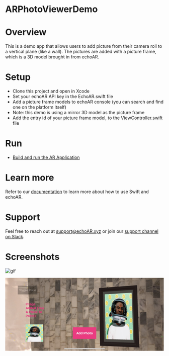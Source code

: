 # ARPhotoViewerDemo

# Overview

This is a demo app that allows users to add picture from their camera roll to a vertical plane (like a wall).
The pictures are added with a picture frame, which is a 3D model brought in from echoAR.

# Setup
* Clone this project and open in Xcode 
* Set your echoAR API key in the EchoAR.swift file
* Add a picture frame models to echoAR console (you can search and find one on the platform itself) 
* Note: this demo is using a mirror 3D model as the picture frame
* Add the entry id of your picture frame model, to the ViewController.swift file

# Run
* [Build and run the AR Application](https://docs.echoar.xyz/swift/adding-ar-capabilities)

# Learn more 
Refer to our [documentation](https://docs.echoar.xyz/swift/installation) to learn more about how to use Swift and echoAR.

# Support
Feel free to reach out at <support@echoAR.xyz> or join our [support channel on Slack](https://app.slack.com/client/TENTAKZ7V/G01AV799NLR).

# Screenshots

![gif](./Gifs/usage_example.gif)


![screenshot](./Screenshots/screenshot1.JPG)

